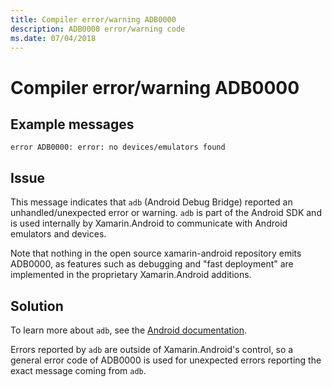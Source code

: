 ```yaml
---
title: Compiler error/warning ADB0000
description: ADB0000 error/warning code
ms.date: 07/04/2018
---
```

# Compiler error/warning ADB0000

## Example messages

```
error ADB0000: error: no devices/emulators found
```

## Issue

This message indicates that `adb` (Android Debug Bridge) reported an
unhandled/unexpected error or warning. `adb` is part of the Android
SDK and is used internally by Xamarin.Android to communicate with
Android emulators and devices.

Note that nothing in the open source xamarin-android repository
emits ADB0000, as features such as debugging and "fast deployment"
are implemented in the proprietary Xamarin.Android additions.

## Solution

To learn more about `adb`, see the [Android documentation][adb].

Errors reported by `adb` are outside of Xamarin.Android's
control, so a general error code of ADB0000 is used for unexpected
errors reporting the exact message coming from `adb`.

[adb]: https://developer.android.com/studio/command-line/adb
